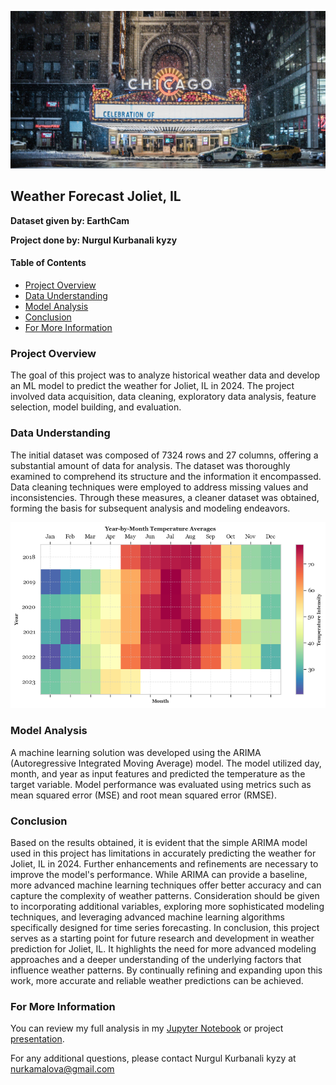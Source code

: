 ![Banner](https://github.com/kamalova/weather-forecast-joliet-il/raw/main/images/banner.jpg)


## **Weather Forecast Joliet, IL**
**Dataset given by: EarthCam** <p>
**Project done by: Nurgul Kurbanali kyzy** <p>
#### Table of Contents
* [Project Overview](https://github.com/kamalova/weather-forecast-joliet-il/blob/main/README.md#project-overview)
* [Data Understanding](https://github.com/kamalova/weather-forecast-joliet-il/blob/main/README.md#data-understanding)
* [Model Analysis](https://github.com/kamalova/weather-forecast-joliet-il/blob/main/README.md#model-analysis)
* [Conclusion](https://github.com/kamalova/weather-forecast-joliet-il/blob/main/README.md#conclusion)
* [For More Information](https://github.com/kamalova/weather-forecast-joliet-il/blob/main/README.md#for-more-information)

###  Project Overview 
The goal of this project was to analyze historical weather data and develop an ML model to predict the weather for Joliet, IL in 2024. The project involved data acquisition, data cleaning, exploratory data analysis, feature selection, model building, and evaluation.

### Data Understanding
The initial dataset was composed of 7324 rows and 27 columns, offering a substantial amount of data for analysis. The dataset was thoroughly examined to comprehend its structure and the information it encompassed. Data cleaning techniques were employed to address missing values and inconsistencies. Through these measures, a cleaner  dataset was obtained, forming the basis for subsequent analysis and modeling endeavors.

![Banner]( https://github.com/kamalova/weather-forecast-joliet-il/blob/main/images/avgtemp.png)

### Model Analysis
A machine learning solution was developed using the ARIMA (Autoregressive Integrated Moving Average) model. The model utilized day, month, and year as input features and predicted the temperature as the target variable. Model performance was evaluated using metrics such as mean squared error (MSE) and root mean squared error (RMSE).

### Conclusion
Based on the results obtained, it is evident that the simple ARIMA model used in this project has limitations in accurately predicting the weather for Joliet, IL in 2024. Further enhancements and refinements are necessary to improve the model's performance. While ARIMA can provide a baseline, more advanced machine learning techniques offer better accuracy and can capture the complexity of weather patterns. Consideration should be given to incorporating additional variables, exploring more sophisticated modeling techniques, and leveraging advanced machine learning algorithms specifically designed for time series forecasting.
In conclusion, this project serves as a starting point for future research and development in weather prediction for Joliet, IL. It highlights the need for more advanced modeling approaches and a deeper understanding of the underlying factors that influence weather patterns. By continually refining and expanding upon this work, more accurate and reliable weather predictions can be achieved.

### For More Information
You can review my full analysis in my [Jupyter Notebook](https://github.com/kamalova/weather-forecast-joliet-il/blob/main/notebook.ipynb) or project [presentation](https://github.com/kamalova/Weather-Forecast-Joliet-IL/blob/main/Presentation_JolietIL.pdf).


For any additional questions, please contact Nurgul Kurbanali kyzy at nurkamalova@gmail.com
